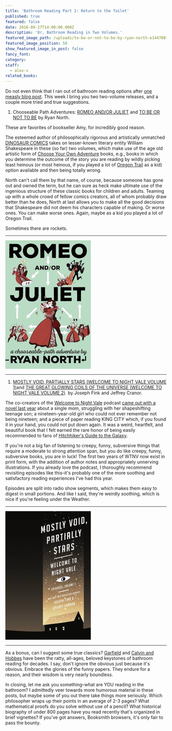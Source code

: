 ```yaml
---
title: 'Bathroom Reading Part 2: Return to the Toilet'
published: true
featured: false
date: 2016-09-27T14:00:00.000Z
description: 'Or, Bathroom Reading in Two Volumes.'
featured_image_path: /uploads/to-be-or-not-to-be-by-ryan-north-e1447801848114-compressor.jpg
featured_image_position: 50
show_featured_image_in_post: false
fancy_font:
category:
staff:
  - alex-s
related_books:
---
```



Do not even think that I ran out of bathroom reading options after [one measly blog post](https://www.brooklinebooksmith.com/2016/08/30/bathroom-reading-part-i-the-lost-art/). This week I bring you two two-volume releases, and a couple more tried and true suggestions.

1. Chooseable Path Adventures: [ROMEO AND/OR JULIET](https://www.brooklinebooksmith-shop.com/book/9781101983300) and [TO BE OR NOT TO BE](https://www.brooklinebooksmith-shop.com/book/9780735212190) by Ryan North.


These are favorites of bookseller Amy, for incredibly good reason.

The esteemed author of philosophically rigorous and artistically unmatched [DINOSAUR COMICS](https://www.qwantz.com/) takes on lesser-known literary entity William Shakespeare in these (so far) two volumes, which make use of the age old artistic form of [Choose Your Own Adventure](https://www.brooklinebooksmith-shop.com/search/site/choose%2520your%2520own%2520adventure) books, e.g., books in which you determine the outcome of the story you are reading by wildly picking least heinous (or most heinous, if you played a lot of [Oregon Trail](https://time.com/3656635/play-oregon-trail-ms-dos-games-free/) as a kid) option available and then being totally wrong.

North can't call them by that name, of course, because someone has gone out and owned the term, but he can sure as heck make ultimate use of the ingenious structure of these classic books for children and adults. Teaming up with a whole crowd of fellow comics creators, all of whom probably draw better than he does, North at last allows you to make all the good decisions that Shakespeare did not deem his characters capable of making. Or worse ones. You can make worse ones. Again, maybe as a kid you played a lot of Oregon Trail.

Sometimes there are rockets.

---

![](/uploads/versions/9781101983300---x----267-400x---.jpg)

---

1. [MOSTLY VOID, PARTIALLY STARS (WELCOME TO NIGHT VALE VOLUME 1)](https://www.brooklinebooksmith-shop.com/book/9780062468611)and [THE GREAT GLOWING COILS OF THE UNIVERSE (WELCOME TO NIGHT VALE VOLUME 2)](https://www.brooklinebooksmith-shop.com/book/9780062468635)  by Joseph Fink and Jeffrey Cranor.


The co-creators of the [Welcome to Night Vale](https://www.welcometonightvale.com/) podcast [came out with a novel last year](https://www.brooklinebooksmith-shop.com/book/9780062351425) about a single mom, struggling with her shapeshifting teenage son; a nineteen-year-old girl who could not ever remember not being nineteen; and a piece of paper reading KING CITY which, if you found it in your hand, you could not put down again. It was a weird, heartfelt, and beautiful book that I felt earned the rare honor of being easily recommended to fans of [Hitchhiker's Guide to the Galaxy](https://www.brooklinebooksmith-shop.com/book/9780345453747).

If you're not a big fan of listening to creepy, funny, subversive things that require a moderate to strong attention span, but you do like creepy, funny, subversive books, you are in luck! The first two years of WTNV now exist in print form, with the addition of author notes and appropriately unnerving illustrations. If you already love the podcast, I thoroughly recommend revisiting episodes like this–it's probably one of the more soothing and satisfactory reading experiences I've had this year.

Episodes are split into radio show segments, which makes them easy to digest in small portions. And like I said, they're weirdly soothing, which is nice if you're feeling under the Weather.

---

![](/uploads/versions/9780062468611---x----267-400x---.jpg)

---

As a bonus, can I suggest some true classics? [Garfield](https://www.brooklinebooksmith-shop.com/search/site/garfield%2520jim%2520davis) and [Calvin and Hobbes](https://www.brooklinebooksmith-shop.com/search/site/calvin%2520and%2520hobbes) have been the ratty, all-ages, beloved keystones of bathroom reading for decades. I say, don't ignore the obvious just because it's obvious. Embrace the glories of the funny papers. They endure for a reason, and their wisdom is very nearly boundless.

In closing, let me ask you something–what are YOU reading in the bathroom? I admittedly veer towards more humorous material in these posts, but maybe some of you out there take things more seriously. Which philosopher wraps up their points in an average of 2-3 pages? What mathematical proofs do you solve without use of a pencil? What historical biography of under 800 pages have you read recently that's organized in brief vignettes? If you've got answers, Booksmith browsers, it's only fair to pass the bounty.